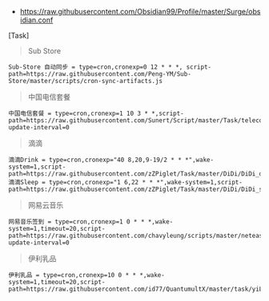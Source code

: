 - https://raw.githubusercontent.com/Obsidian99/Profile/master/Surge/obsidian.conf


[Task]
> Sub Store
```properties
Sub-Store 自动同步 = type=cron,cronexp=0 12 * * *, script-path=https://raw.githubusercontent.com/Peng-YM/Sub-Store/master/scripts/cron-sync-artifacts.js
```
> 中国电信套餐
```properties
中国电信套餐 = type=cron,cronexp=1 10 3 * *,script-path=https://raw.githubusercontent.com/Sunert/Script/master/Task/telecomInfinity.js,script-update-interval=0
```
> 滴滴
```properties
滴滴Drink = type=cron,cronexp="40 8,20,9-19/2 * * *",wake-system=1,script-path=https://raw.githubusercontent.com/zZPiglet/Task/master/DiDi/DiDi_drink.js
滴滴Sleep = type=cron,cronexp="1 6,22 * * *",wake-system=1,script-path=https://raw.githubusercontent.com/zZPiglet/Task/master/DiDi/DiDi_sleep.js
```
> 网易云音乐
```properties
网易音乐签到 = type=cron,cronexp=1 0 * * *,wake-system=1,timeout=20,script-path=https://raw.githubusercontent.com/chavyleung/scripts/master/neteasemusic/neteasemusic.js,script-update-interval=0
```
> 伊利乳品
```properties
伊利乳品 = type=cron,cronexp=10 0 * * *,wake-system=1,timeout=20,script-path=https://raw.githubusercontent.com/id77/QuantumultX/master/task/yiLi.js
```
